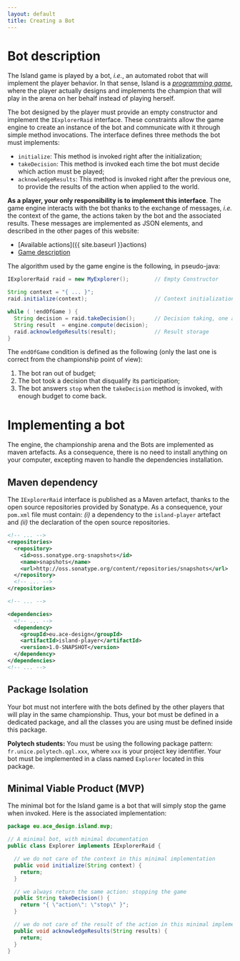 ```yaml
---
layout: default
title: Creating a Bot
---
```



# Bot description

The Island game is played by a bot, _i.e._, an automated robot that will implement the player behavior. In that sense, Island is a [_programming game_](https://en.wikipedia.org/wiki/Programming_game), where the player actually designs and implements the champion that will play in the arena on her behalf instead of playing herself.

The bot designed by the player must provide an empty constructor and implement the `IExplorerRaid` interface. These constraints allow the game engine to create an instance of the bot and communicate with it through simple method invocations. The interface defines three methods the bot must implements:

  * `initialize`: This method is invoked right after the initialization;
  * `takeDecision`: This method is invoked each time the bot must decide which action must be played;
  * `acknowledgeResults`: This method is invoked right after the previous one, to provide the results of the action when applied to the world.

**As a player, your only responsibility is to implement this interface**. The game engine interacts with the bot thanks to the exchange of messages, _i.e._ the context of the game, the actions taken by the bot and the associated results. These messages are implemented as JSON elements, and described in the other pages of this website:

  * [Available actions]({{ site.baseurl }}actions)
  * [Game description]()


The algorithm used by the game engine is the following, in pseudo-java:

```java
IExplorerRaid raid = new MyExplorer();        // Empty Constructor

String context = "{ ... }";raid.initialize(context);                     // Context initialization
while ( !endOfGame ) {  String decision = raid.takeDecision();      // Decision taking, one at a time  String result  = engine.compute(decision);  raid.acknowledgeResults(result);	          // Result storage}
```

The `endOfGame` condition is defined as the following (only the last one is correct from the championship point of view):

  1. The bot ran out of budget;
  2. The bot took a decision that disqualify its participation;
  3. The bot answers `stop` when the `takeDecision` method is invoked, with enough budget to come back.


# Implementing a bot

The engine, the championship arena and the Bots are implemented as maven artefacts. As a consequence, there is no need to install anything on your computer, excepting maven to handle the dependencies installation.

## Maven dependency

The `IExplorerRaid` interface is published as a Maven artefact, thanks to the open source repositories provided by Sonatype. As a consequence, your `pom.xml` file must contain: _(i)_ a dependency to the `island-player` artefact and _(ii)_ the declaration of the open source repositories.

```xml
<!-- ... -->
<repositories>
  <repository>
    <id>oss.sonatype.org-snapshots</id>
    <name>snapshots</name>
    <url>http://oss.sonatype.org/content/repositories/snapshots</url>
  </repository>
  <!-- ... -->
</repositories>

<!-- ... -->

<dependencies>
  <!-- ... -->
  <dependency>
    <groupId>eu.ace-design</groupId>
    <artifactId>island-player</artifactId>
    <version>1.0-SNAPSHOT</version>
  </dependency>
</dependencies>
<!-- ... -->
```

## Package Isolation

Your bot must not interfere with the bots defined by the other players that will play in the same championship. Thus, your bot must be defined in a dedicated package, and all the classes you are using must be defined inside this package.

**Polytech students:** You must be using the following package pattern: `fr.unice.polytech.qgl.xxx`, where `xxx` is your project key identifier. Your bot must be implemented in a class named `Explorer` located in this package.

## Minimal Viable Product (MVP)

The minimal bot for the Island game is a bot that will simply stop the game when invoked. Here is the associated implementation:

```java
package eu.ace_design.island.mvp;

// A minimal bot, with minimal documentation
public class Explorer implements IExplorerRaid {

  // we do not care of the context in this minimal implementation
  public void initialize(String context) {
    return;
  }

  // we always return the same action: stopping the game
  public String takeDecision() {
    return "{ \"action\": \"stop\" }";
  }

  // we do not care of the result of the action in this minimal implementation
  public void acknowledgeResults(String results) {
    return;
  }
}
```

